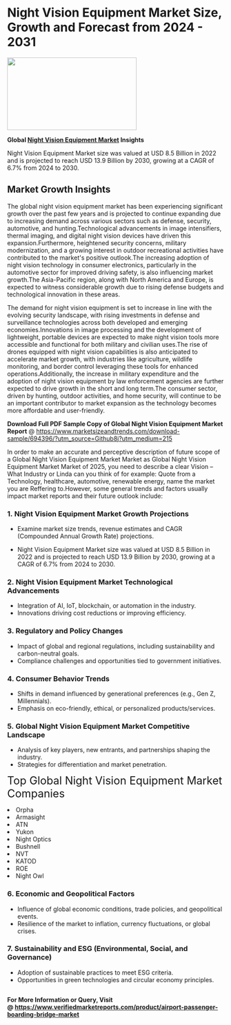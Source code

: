 <H1>Night Vision Equipment Market Size, Growth and Forecast from 2024 - 2031</H1><img class="aligncenter size-medium wp-image-584254" src="https://thirdeyenews.in/wp-content/uploads/2024/09/Global-Market-Research-300x168.jpeg" alt="" width="300" height="168" /><p><strong>Global&nbsp;<a href="https://www.marketsizeandtrends.com/download-sample/694396/?utm_source=Github8j?utm_medium=215">Night Vision Equipment Market</a> Insights</strong></p><p>Night Vision Equipment Market size was valued at USD 8.5 Billion in 2022 and is projected to reach USD 13.9 Billion by 2030, growing at a CAGR of 6.7% from 2024 to 2030.</p><p><h2>Market Growth Insights</h2> <p>The global night vision equipment market has been experiencing significant growth over the past few years and is projected to continue expanding due to increasing demand across various sectors such as defense, security, automotive, and hunting.Technological advancements in image intensifiers, thermal imaging, and digital night vision devices have driven this expansion.Furthermore, heightened security concerns, military modernization, and a growing interest in outdoor recreational activities have contributed to the market's positive outlook.The increasing adoption of night vision technology in consumer electronics, particularly in the automotive sector for improved driving safety, is also influencing market growth.The Asia-Pacific region, along with North America and Europe, is expected to witness considerable growth due to rising defense budgets and technological innovation in these areas.</p> <p>The demand for night vision equipment is set to increase in line with the evolving security landscape, with rising investments in defense and surveillance technologies across both developed and emerging economies.Innovations in image processing and the development of lightweight, portable devices are expected to make night vision tools more accessible and functional for both military and civilian uses.The rise of drones equipped with night vision capabilities is also anticipated to accelerate market growth, with industries like agriculture, wildlife monitoring, and border control leveraging these tools for enhanced operations.Additionally, the increase in military expenditure and the adoption of night vision equipment by law enforcement agencies are further expected to drive growth in the short and long term.The consumer sector, driven by hunting, outdoor activities, and home security, will continue to be an important contributor to market expansion as the technology becomes more affordable and user-friendly.<p><span class=""><strong>Download Full PDF Sample Copy of Global Night Vision Equipment Market Report</strong> @ <a href="https://www.marketsizeandtrends.com/download-sample/694396/?utm_source=Github8j?utm_medium=215" target="_blank">https://www.marketsizeandtrends.com/download-sample/694396/?utm_source=Github8j?utm_medium=215</a></span></p><p>In order to make an accurate and perceptive description of future scope of a Global&nbsp;Night Vision Equipment Market Market as Global&nbsp;Night Vision Equipment Market Market of 2025, you need to describe a clear Vision &ndash; What Industry or Linda can you think of for example: Quote from a Technology, healthcare, automotive, renewable energy, name the market you are Reffering to.However, some general trends and factors usually impact market reports and their future outlook include:</p><h3>1.&nbsp;<strong>Night Vision Equipment Market Growth Projections</strong></h3><ul><li>Examine market size trends, revenue estimates and CAGR (Compounded Annual Growth Rate) projections.</li><li><p>Night Vision Equipment Market size was valued at USD 8.5 Billion in 2022 and is projected to reach USD 13.9 Billion by 2030, growing at a CAGR of 6.7% from 2024 to 2030.</p></li></ul><h3>2.&nbsp;<strong>Night Vision Equipment Market Technological Advancements</strong></h3><ul><li>Integration of AI, IoT, blockchain, or automation in the industry.</li><li>Innovations driving cost reductions or improving efficiency.</li></ul><h3>3.&nbsp;<strong>Regulatory and Policy Changes</strong></h3><ul><li>Impact of global and regional regulations, including sustainability and carbon-neutral goals.</li><li>Compliance challenges and opportunities tied to government initiatives.</li></ul><h3>4.&nbsp;<strong>Consumer Behavior Trends</strong></h3><ul><li>Shifts in demand influenced by generational preferences (e.g., Gen Z, Millennials).</li><li>Emphasis on eco-friendly, ethical, or personalized products/services.</li></ul><h3>5.&nbsp;<strong>Global Night Vision Equipment Market Competitive Landscape</strong></h3><ul><li>Analysis of key players, new entrants, and partnerships shaping the industry.</li><li>Strategies for differentiation and market penetration.</li></ul><p data-pm-slice="1 1 []"><span style="color: inherit; font-family: inherit; font-size: 25px;">Top Global Night Vision Equipment Market Companies</span></p><div class="" data-test-id=""><p><li>Orpha</li><li> Armasight</li><li> ATN</li><li> Yukon</li><li> Night Optics</li><li> Bushnell</li><li> NVT</li><li> KATOD</li><li> ROE</li><li> Night Owl</li></p></div><h3>6.&nbsp;<strong>Economic and Geopolitical Factors</strong></h3><ul><li>Influence of global economic conditions, trade policies, and geopolitical events.</li><li>Resilience of the market to inflation, currency fluctuations, or global crises.</li></ul><h3>7.&nbsp;<strong>Sustainability and ESG (Environmental, Social, and Governance)</strong></h3><ul><li>Adoption of sustainable practices to meet ESG criteria.</li><li>Opportunities in green technologies and circular economy principles.</li></ul><h2><strong style="font-size: 14px;">For More Information or Query, Visit @&nbsp;</strong><a style="background-color: #ffffff; font-size: 14px;" href="https://www.marketsizeandtrends.com/report/night-vision-equipment-market/" target="_blank">https://www.verifiedmarketreports.com/product/airport-passenger-boarding-bridge-market</a></h2>
